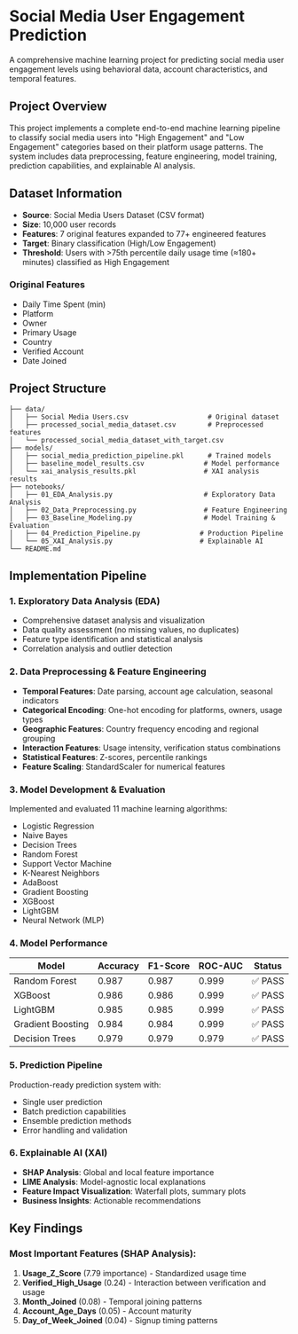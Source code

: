 # Social Media User Engagement Prediction

A comprehensive machine learning project for predicting social media user engagement levels using behavioral data, account characteristics, and temporal features.

## Project Overview

This project implements a complete end-to-end machine learning pipeline to classify social media users into "High Engagement" and "Low Engagement" categories based on their platform usage patterns. The system includes data preprocessing, feature engineering, model training, prediction capabilities, and explainable AI analysis.

## Dataset Information

- **Source**: Social Media Users Dataset (CSV format)
- **Size**: 10,000 user records
- **Features**: 7 original features expanded to 77+ engineered features
- **Target**: Binary classification (High/Low Engagement)
- **Threshold**: Users with >75th percentile daily usage time (≈180+ minutes) classified as High Engagement

### Original Features
- Daily Time Spent (min)
- Platform
- Owner
- Primary Usage
- Country
- Verified Account
- Date Joined

## Project Structure

```
├── data/
│   ├── Social Media Users.csv                    # Original dataset
│   ├── processed_social_media_dataset.csv        # Preprocessed features
│   └── processed_social_media_dataset_with_target.csv
├── models/
│   ├── social_media_prediction_pipeline.pkl      # Trained models
│   ├── baseline_model_results.csv               # Model performance
│   └── xai_analysis_results.pkl                 # XAI analysis results
├── notebooks/
│   ├── 01_EDA_Analysis.py                       # Exploratory Data Analysis
│   ├── 02_Data_Preprocessing.py                 # Feature Engineering
│   ├── 03_Baseline_Modeling.py                  # Model Training & Evaluation
│   ├── 04_Prediction_Pipeline.py               # Production Pipeline
│   └── 05_XAI_Analysis.py                      # Explainable AI
└── README.md
```

## Implementation Pipeline

### 1. Exploratory Data Analysis (EDA)
- Comprehensive dataset analysis and visualization
- Data quality assessment (no missing values, no duplicates)
- Feature type identification and statistical analysis
- Correlation analysis and outlier detection

### 2. Data Preprocessing & Feature Engineering
- **Temporal Features**: Date parsing, account age calculation, seasonal indicators
- **Categorical Encoding**: One-hot encoding for platforms, owners, usage types
- **Geographic Features**: Country frequency encoding and regional grouping
- **Interaction Features**: Usage intensity, verification status combinations
- **Statistical Features**: Z-scores, percentile rankings
- **Feature Scaling**: StandardScaler for numerical features

### 3. Model Development & Evaluation
Implemented and evaluated 11 machine learning algorithms:
- Logistic Regression
- Naive Bayes
- Decision Trees
- Random Forest
- Support Vector Machine
- K-Nearest Neighbors
- AdaBoost
- Gradient Boosting
- XGBoost
- LightGBM
- Neural Network (MLP)

### 4. Model Performance
| Model | Accuracy | F1-Score | ROC-AUC | Status |
|-------|----------|----------|---------|---------|
| Random Forest | 0.987 | 0.987 | 0.999 | ✅ PASS |
| XGBoost | 0.986 | 0.986 | 0.999 | ✅ PASS |
| LightGBM | 0.985 | 0.985 | 0.999 | ✅ PASS |
| Gradient Boosting | 0.984 | 0.984 | 0.999 | ✅ PASS |
| Decision Trees | 0.979 | 0.979 | 0.979 | ✅ PASS |

### 5. Prediction Pipeline
Production-ready prediction system with:
- Single user prediction
- Batch prediction capabilities
- Ensemble prediction methods
- Error handling and validation

### 6. Explainable AI (XAI)
- **SHAP Analysis**: Global and local feature importance
- **LIME Analysis**: Model-agnostic local explanations
- **Feature Impact Visualization**: Waterfall plots, summary plots
- **Business Insights**: Actionable recommendations

## Key Findings

### Most Important Features (SHAP Analysis):
1. **Usage_Z_Score** (7.79 importance) - Standardized usage time
2. **Verified_High_Usage** (0.24) - Interaction between verification and usage
3. **Month_Joined** (0.08) - Temporal joining patterns
4. **Account_Age_Days** (0.05) - Account maturity
5. **Day_of_Week_Joined** (0.04) - Signup timing patterns

